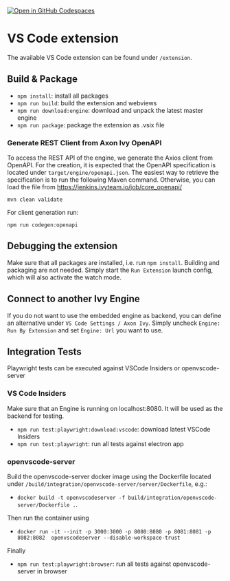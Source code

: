 [![Open in GitHub Codespaces](https://github.com/codespaces/badge.svg)](https://codespaces.new/axonivy/vscode-extensions)

# VS Code extension

The available VS Code extension can be found under `/extension`.

## Build & Package

- `npm install`: install all packages
- `npm run build`: build the extension and webviews
- `npm run download:engine`: download and unpack the latest master engine
- `npm run package`: package the extension as .vsix file

### Generate REST Client from Axon Ivy OpenAPI

To access the REST API of the engine, we generate the Axios client from OpenAPI. For the creation, it is expected that the OpenAPI specification is located under `target/engine/openapi.json`. The easiest way to retrieve the specification is to run the following Maven command. Otherwise, you can load the file from https://jenkins.ivyteam.io/job/core_openapi/

```shellscript
mvn clean validate
```

For client generation run:

```shellscript
npm run codegen:openapi
```

## Debugging the extension

Make sure that all packages are installed, i.e. run `npm install`. Building and packaging are not needed. Simply start the `Run Extension` launch config, which will also activate the watch mode.

## Connect to another Ivy Engine

If you do not want to use the embedded engine as backend, you can define an alternative under `VS Code Settings / Axon Ivy`. Simply uncheck `Engine: Run By Extension` and set `Engine: Url` you want to use.

## Integration Tests

Playwright tests can be executed against VSCode Insiders or openvscode-server

### VS Code Insiders

Make sure that an Engine is running on localhost:8080. It will be used as the backend for testing.

- `npm run test:playwright:download:vscode`: download latest VSCode Insiders
- `npm run test:playwright`: run all tests against electron app

### openvscode-server

Build the openvscode-server docker image using the Dockerfile located under `/build/integration/openvscode-server/server/Dockerfile`, e.g.:

- `docker build -t openvscodeserver -f build/integration/openvscode-server/Dockerfile .`.

Then run the container using

- `docker run -it --init -p 3000:3000 -p 8080:8080 -p 8081:8081 -p 8082:8082  openvscodeserver --disable-workspace-trust`

Finally

- `npm run test:playwright:browser`: run all tests against openvscode-server in browser
